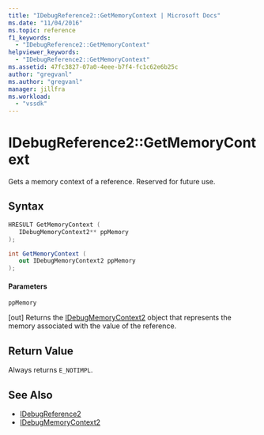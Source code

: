 ```yaml
---
title: "IDebugReference2::GetMemoryContext | Microsoft Docs"
ms.date: "11/04/2016"
ms.topic: reference
f1_keywords:
  - "IDebugReference2::GetMemoryContext"
helpviewer_keywords:
  - "IDebugReference2::GetMemoryContext"
ms.assetid: 47fc3827-07a0-4eee-b7f4-fc1c62e6b25c
author: "gregvanl"
ms.author: "gregvanl"
manager: jillfra
ms.workload:
  - "vssdk"
---
```

# IDebugReference2::GetMemoryContext
Gets a memory context of a reference. Reserved for future use.

## Syntax

```cpp
HRESULT GetMemoryContext ( 
   IDebugMemoryContext2** ppMemory
);
```

```csharp
int GetMemoryContext ( 
   out IDebugMemoryContext2 ppMemory
);
```

#### Parameters
 `ppMemory`

 [out] Returns the [IDebugMemoryContext2](../../../extensibility/debugger/reference/idebugmemorycontext2.md) object that represents the memory associated with the value of the reference.

## Return Value
 Always returns `E_NOTIMPL`.

## See Also
- [IDebugReference2](../../../extensibility/debugger/reference/idebugreference2.md)
- [IDebugMemoryContext2](../../../extensibility/debugger/reference/idebugmemorycontext2.md)
